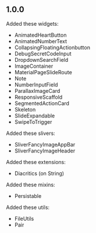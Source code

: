 ## 1.0.0

Added these widgets:
- AnimatedHeartButton
- AnimatedNumberText
- CollapsingFloatingActionbutton
- DebugSecretCodeInput
- DropdownSearchField
- ImageContainer
- MaterialPageSlideRoute
- Note
- NumberInputField
- ParallaxImageCard
- ResponsiveScaffold
- SegmentedActionCard
- Skeleton
- SlideExpandable
- SwipeToTrigger

Added these slivers:
- SliverFancyImageAppBar
- SliverFancyImageHeader

Added these extensions:
- Diacritics (on String)

Added these mixins:
- Persistable

Added these utils:
- FileUtils
- Pair
